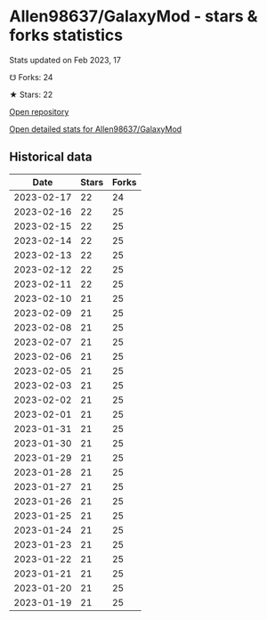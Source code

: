 # Allen98637/GalaxyMod - stars & forks statistics

Stats updated on Feb 2023, 17

☋ Forks: 24

★ Stars: 22

[Open repository](https://github.com/Allen98637/GalaxyMod)

[Open detailed stats for Allen98637/GalaxyMod](https://reviewgithub.com/rep/Allen98637/GalaxyMod)

## Historical data
| Date | Stars | Forks |
|------|-------|-------|
| 2023-02-17 | 22 | 24 | 
| 2023-02-16 | 22 | 25 | 
| 2023-02-15 | 22 | 25 | 
| 2023-02-14 | 22 | 25 | 
| 2023-02-13 | 22 | 25 | 
| 2023-02-12 | 22 | 25 | 
| 2023-02-11 | 22 | 25 | 
| 2023-02-10 | 21 | 25 | 
| 2023-02-09 | 21 | 25 | 
| 2023-02-08 | 21 | 25 | 
| 2023-02-07 | 21 | 25 | 
| 2023-02-06 | 21 | 25 | 
| 2023-02-05 | 21 | 25 | 
| 2023-02-03 | 21 | 25 | 
| 2023-02-02 | 21 | 25 | 
| 2023-02-01 | 21 | 25 | 
| 2023-01-31 | 21 | 25 | 
| 2023-01-30 | 21 | 25 | 
| 2023-01-29 | 21 | 25 | 
| 2023-01-28 | 21 | 25 | 
| 2023-01-27 | 21 | 25 | 
| 2023-01-26 | 21 | 25 | 
| 2023-01-25 | 21 | 25 | 
| 2023-01-24 | 21 | 25 | 
| 2023-01-23 | 21 | 25 | 
| 2023-01-22 | 21 | 25 | 
| 2023-01-21 | 21 | 25 | 
| 2023-01-20 | 21 | 25 | 
| 2023-01-19 | 21 | 25 | 

